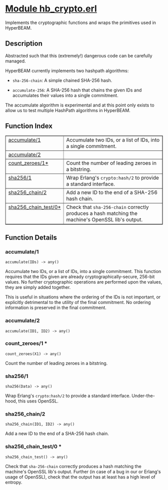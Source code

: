 # [Module hb_crypto.erl](https://github.com/permaweb/HyperBEAM/blob/main/src/hb_crypto.erl)




Implements the cryptographic functions and wraps the primitives
used in HyperBEAM.

<a name="description"></a>

## Description ##

Abstracted such that this (extremely!) dangerous code
can be carefully managed.

HyperBEAM currently implements two hashpath algorithms:

* `sha-256-chain`: A simple chained SHA-256 hash.

* `accumulate-256`: A SHA-256 hash that chains the given IDs and accumulates
their values into a single commitment.

The accumulate algorithm is experimental and at this point only exists to
allow us to test multiple HashPath algorithms in HyperBEAM.<a name="index"></a>

## Function Index ##


<table width="100%" border="1" cellspacing="0" cellpadding="2" summary="function index"><tr><td valign="top"><a href="#accumulate-1">accumulate/1</a></td><td>Accumulate two IDs, or a list of IDs, into a single commitment.</td></tr><tr><td valign="top"><a href="#accumulate-2">accumulate/2</a></td><td></td></tr><tr><td valign="top"><a href="#count_zeroes-1">count_zeroes/1*</a></td><td>Count the number of leading zeroes in a bitstring.</td></tr><tr><td valign="top"><a href="#sha256-1">sha256/1</a></td><td>Wrap Erlang's <code>crypto:hash/2</code> to provide a standard interface.</td></tr><tr><td valign="top"><a href="#sha256_chain-2">sha256_chain/2</a></td><td>Add a new ID to the end of a SHA-256 hash chain.</td></tr><tr><td valign="top"><a href="#sha256_chain_test-0">sha256_chain_test/0*</a></td><td>Check that <code>sha-256-chain</code> correctly produces a hash matching
the machine's OpenSSL lib's output.</td></tr></table>


<a name="functions"></a>

## Function Details ##

<a name="accumulate-1"></a>

### accumulate/1 ###

`accumulate(IDs) -> any()`

Accumulate two IDs, or a list of IDs, into a single commitment. This
function requires that the IDs given are already cryptographically-secure,
256-bit values. No further cryptographic operations are performed upon the
values, they are simply added together.

This is useful in situations where the ordering of the IDs is not important,
or explicitly detrimental to the utility of the final commitment. No ordering
information is preserved in the final commitment.

<a name="accumulate-2"></a>

### accumulate/2 ###

`accumulate(ID1, ID2) -> any()`

<a name="count_zeroes-1"></a>

### count_zeroes/1 * ###

`count_zeroes(X1) -> any()`

Count the number of leading zeroes in a bitstring.

<a name="sha256-1"></a>

### sha256/1 ###

`sha256(Data) -> any()`

Wrap Erlang's `crypto:hash/2` to provide a standard interface.
Under-the-hood, this uses OpenSSL.

<a name="sha256_chain-2"></a>

### sha256_chain/2 ###

`sha256_chain(ID1, ID2) -> any()`

Add a new ID to the end of a SHA-256 hash chain.

<a name="sha256_chain_test-0"></a>

### sha256_chain_test/0 * ###

`sha256_chain_test() -> any()`

Check that `sha-256-chain` correctly produces a hash matching
the machine's OpenSSL lib's output. Further (in case of a bug in our
or Erlang's usage of OpenSSL), check that the output has at least has
a high level of entropy.

